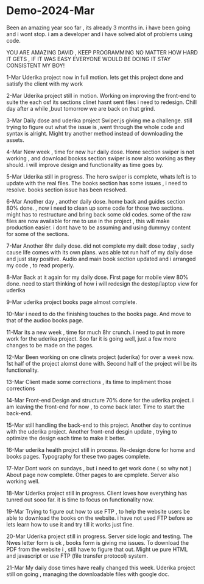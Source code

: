 # Demo-2024-Mar
Been an amazing year soo far , its already 3 months in. i have been going and i wont stop.
i am a developer and i have solved alot of problems using code.

YOU ARE AMAZING DAVID , KEEP PROGRAMMING NO MATTER HOW HARD IT GETS , IF IT WAS EASY EVERYONE WOULD BE DOING IT
STAY CONSISTENT MY BOY!

1-Mar 
Uderika project now in full motion.
lets get this project done and satisfy the client with my work

2-Mar
Uderika project still in motion.
Working on improving the front-end to suite the each osf its sections 
clinet hasnt sent files i need to redesign.
Chill day after a while ,buut tomorrow we are back on that grind.

3-Mar
Daily dose and uderika project
Swiper.js giving me a challenge.
still trying to figure out what the issue is ,went through the whole code and syntax is alright.
Might try another method instead of downloading the assets.

4-Mar
New week , time for new hur daily dose.
Home section swiper is not working , and download bookss section swiper is now also working as they should.
i will improve design and functionality as time goes by.

5-Mar
Uderika still in progress.
The hero swiper is complete, whats left is to update with the real files.
The books section has some issues , i need to resolve.
books section issue has been resolved.

6-Mar
Another day , another daily dose.
home back and guides section 80% done. , now i need to clean up some code for those two sections.
might has to restructure and bring back some old codes.
some of the raw files are now available for me to use in the project , this will make production easier.
i dont have to be assuming and using dummyy content for some of the sections.

7-Mar
Another 8hr daily dose.
did not complete my dailt dose today , sadly cause life comes with its own plans.
was able tot run half of my daily dose and just stay positive.
Audio and main book section updated and i arranged my code , to read properly.

8-Mar
Back at it again for my daily dose.
First page for mobile view 80% done.
need to start thinking of how i will redesign the destop/laptop view for uderika

9-Mar
uderika project books page almost complete.

10-Mar
i need to do the finishing touches to the books page.
And move to that of the audioo books page.

11-Mar
its a new week , time for much 8hr crunch.
i need to put in more work for the uderika project.
Soo far it is going well, just a few more changes to be made on the pages.

12-Mar
Been working on one clinets project (uderika) for over a week now.
1st half of the project alomst done with.
Second half of the project will be its functionality.

13-Mar
Client made some corrections , its time to impliment those corrections 

14-Mar
Front-end Design and structure 70% done for the uderika project.
i am leaving the front-end for now , to come back later. Time to start the back-end.

15-Mar
still handling the back-end to this project.
Another day to continue with the uderika project.
Another front-end desgin update , trying to optimize the design each time to make it better.

16-Mar
uderika health projrct still in process.
Re-design done for home and books pages.
Typography for these two pages complete. 

17-Mar
Dont work on sundays , but i need to get work done ( so why not )
About page now complete.
Other pages to are cpmplete.
Server also working well.

18-Mar
Uderika project still in progress.
Client loves how everything has tunred out sooo far. 
it is time to focus on functionality now.

19-Mar
Trying to figure out how to use FTP , to help the website users be able to download the books on the website.
i have not used FTP before so lets learn how to use it and try till it works just fine.

20-Mar
Uderika project still in progress.
Server side logic and testing.
The Nwes letter form is ok , books form is giving me issues.
To download the PDF from the website i , still have to figure that out.
Might ue pure HTML and javascript or use FTP (file transfer protocol) system.

21-Mar
My daily dose times have really changed this week.
Uderika project still on going , managing the downloadable files with google doc.
